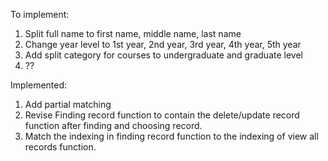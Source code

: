 To implement:
1. Split full name to first name, middle name, last name
2. Change year level to 1st year, 2nd year, 3rd year, 4th year, 5th year
3. Add split category for courses to undergraduate and graduate level
4. ??

Implemented:
1. Add partial matching
2. Revise Finding record function to contain the delete/update record function after finding and choosing record.
3. Match the indexing in finding record function to the indexing of view all records function.

